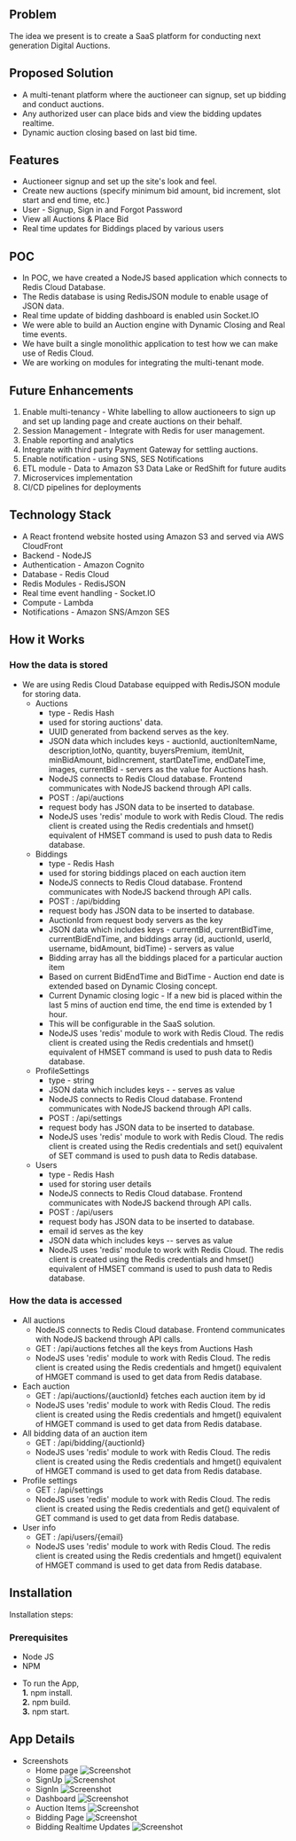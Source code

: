 ## Problem
The idea we present is to create a SaaS platform for conducting next generation Digital Auctions.

## Proposed Solution
* A multi-tenant platform where the auctioneer can signup, set up bidding and conduct auctions.
* Any authorized user can place bids and view the bidding updates realtime.
* Dynamic auction closing based on last bid time.

## Features
* Auctioneer signup and set up the site's look and feel.
* Create new auctions (specify minimum bid amount, bid increment, slot start and end time, etc.)
* User - Signup, Sign in and Forgot Password
* View all Auctions & Place Bid
* Real time updates for Biddings placed by various users

## POC
* In POC, we have created a NodeJS based application which connects to Redis Cloud Database. 
* The Redis database is using RedisJSON module to enable usage of JSON data. 
* Real time update of bidding dashboard is enabled usin Socket.IO
* We were able to build an Auction engine with Dynamic Closing and Real time events.
* We have built a single monolithic application to test how we can make use of Redis Cloud.
* We are working on modules for integrating the multi-tenant mode.

## Future Enhancements
1. Enable multi-tenancy - White labelling to allow auctioneers to sign up and set up landing page and create auctions on their behalf.
2. Session Management - Integrate with Redis for user management.
3. Enable reporting and analytics
4. Integrate with third party Payment Gateway for settling auctions.
5. Enable notification - using SNS, SES Notifications
6. ETL module - Data to Amazon S3 Data Lake or RedShift for future audits
7. Microservices implementation 
8. CI/CD pipelines for deployments


## Technology Stack
* A React frontend website hosted using Amazon S3 and served via AWS CloudFront
* Backend - NodeJS
* Authentication - Amazon Cognito
* Database - Redis Cloud
* Redis Modules - RedisJSON
* Real time event handling - Socket.IO
* Compute - Lambda
* Notifications - Amazon SNS/Amzon SES


## How it Works
### How the data is stored
* We are using Redis Cloud Database equipped with RedisJSON module for storing data.
   * Auctions
     * type - Redis Hash 
     * used for storing auctions' data. 
     * UUID generated from backend serves as the key.
     * JSON data which includes keys - auctionId, auctionItemName, description,lotNo, quantity, buyersPremium, itemUnit, minBidAmount, bidIncrement, startDateTime, endDateTime, images, currentBid - servers as the value for Auctions hash.   
     * NodeJS connects to Redis Cloud database. Frontend communicates with NodeJS backend through API calls.
     * POST : /api/auctions
     * request body has JSON data to be inserted to database.
     * NodeJS uses 'redis' module to work with Redis Cloud. The redis client is created using the Redis credentials and hmset() equivalent of HMSET command is used to push data to Redis database.       
   * Biddings
     * type - Redis Hash  
     * used for storing biddings placed on each auction item
     * NodeJS connects to Redis Cloud database. Frontend communicates with NodeJS backend through API calls.
     * POST : /api/bidding
     * request body has JSON data to be inserted to database.
     * AuctionId from request body servers as the key
     * JSON data which includes keys - currentBid, currentBidTime, currentBidEndTime,  and biddings array (id, auctionId, userId, username, bidAmount, bidTime) - servers as value
     * Bidding array has all the biddings placed for a particular auction item
     * Based on current BidEndTime and BidTime - Auction end date is extended based on Dynamic Closing concept. 
     * Current Dynamic closing logic - If a new bid is placed within the last 5 mins of auction end time, the end time is extended by 1 hour.
     * This will be configurable in the SaaS solution.
     * NodeJS uses 'redis' module to work with Redis Cloud. The redis client is created using the Redis credentials and hmset() equivalent of HMSET command is used to push data to Redis database.
   * ProfileSettings
     * type - string
     * JSON data which includes keys - - serves as value 
     * NodeJS connects to Redis Cloud database. Frontend communicates with NodeJS backend through API calls.
     * POST : /api/settings
     * request body has JSON data to be inserted to database.
     * NodeJS uses 'redis' module to work with Redis Cloud. The redis client is created using the Redis credentials and set() equivalent of SET command is used to push data to Redis database.
   * Users
     * type - Redis Hash
     * used for storing user details
     * NodeJS connects to Redis Cloud database. Frontend communicates with NodeJS backend through API calls.
     * POST : /api/users
     * request body has JSON data to be inserted to database.
     * email id serves as the key
     * JSON data which includes keys -- serves as value
     * NodeJS uses 'redis' module to work with Redis Cloud. The redis client is created using the Redis credentials and hmset() equivalent of HMSET command is used to push data to Redis database. 
### How the data is accessed
  * All auctions
      * NodeJS connects to Redis Cloud database. Frontend communicates with NodeJS backend through API calls.
      * GET : /api/auctions fetches all the keys from Auctions Hash
      * NodeJS uses 'redis' module to work with Redis Cloud. The redis client is created using the Redis credentials and hmget() equivalent of HMGET command is used to get data from Redis database.
  * Each auction
      * GET : /api/auctions/{auctionId} fetches each auction item by id
      * NodeJS uses 'redis' module to work with Redis Cloud. The redis client is created using the Redis credentials and hmget() equivalent of HMGET command is used to get data from Redis database.
  * All bidding data of an auction item
      * GET : /api/bidding/{auctionId}
      * NodeJS uses 'redis' module to work with Redis Cloud. The redis client is created using the Redis credentials and hmget() equivalent of HMGET command is used to get data from Redis database.
  * Profile settings
      * GET : /api/settings
      * NodeJS uses 'redis' module to work with Redis Cloud. The redis client is created using the Redis credentials and get() equivalent of GET command is used to get data from Redis database.
  * User info
      * GET : /api/users/{email}
      * NodeJS uses 'redis' module to work with Redis Cloud. The redis client is created using the Redis credentials and hmget() equivalent of HMGET command is used to get data from Redis database.

## Installation
Installation steps:
### Prerequisites

- Node JS
- NPM

* To run the App,<br> 
    **1.** npm install.<br>
    **2.** npm build.<br>
    **3.** npm start.<br>


## App Details

* Screenshots <br>
  * Home page
    ![Screenshot](https://github.com/redis-developer/NR-digital-auction-backend/blob/main/screenshots/HomePage.png)
  * SignUp
    ![Screenshot](https://github.com/redis-developer/NR-digital-auction-backend/blob/main/screenshots/Signup.png)
  * SignIn
    ![Screenshot](https://github.com/redis-developer/NR-digital-auction-backend/blob/main/screenshots/SignIn.png)
  * Dashboard
    ![Screenshot](https://github.com/redis-developer/NR-digital-auction-backend/blob/main/screenshots/Dashboard.png)
  * Auction Items
    ![Screenshot](https://github.com/redis-developer/NR-digital-auction-backend/blob/main/screenshots/AuctionItems.png)
  * Bidding Page
    ![Screenshot](https://github.com/redis-developer/NR-digital-auction-backend/blob/main/screenshots/ItemBiddingPage.png)
  * Bidding Realtime Updates
    ![Screenshot](https://github.com/redis-developer/NR-digital-auction-backend/blob/main/screenshots/BiddingRealTimeUpdate.png)
